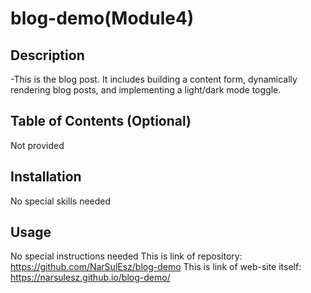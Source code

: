 # blog-demo(Module4)
## Description

-This is the blog post. It includes building a content form, dynamically rendering blog posts, and implementing a light/dark mode toggle.
## Table of Contents (Optional)

Not provided
    

## Installation

No special skills needed

## Usage

No special instructions needed
This is link of repository: https://github.com/NarSulEsz/blog-demo
This is link of web-site itself: https://narsulesz.github.io/blog-demo/



